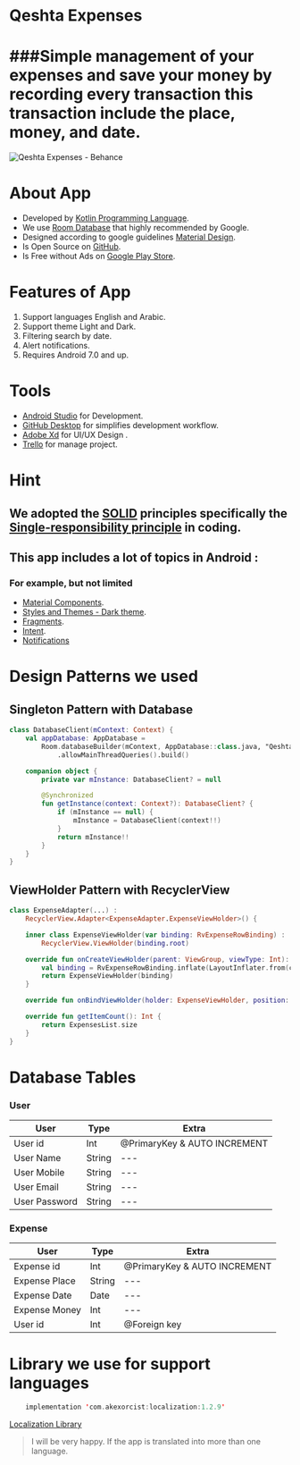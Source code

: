 # Qeshta Expenses
###Simple management of your expenses and save your money by recording every transaction this transaction include the place, money, and date.
===
![Qeshta Expenses - Behance](https://www.behance.net/gallery/117676351/Qeshta-Expenses-App)

About App
===
- Developed by [Kotlin Programming Language](https://kotlinlang.org/).
- We use [Room Database](https://developer.android.com/training/data-storage/room) that highly recommended by Google.
- Designed according to google guidelines [Material Design](https://material.io/design).
- Is Open Source on [GitHub](https://github.com/iamqeshta/Qeshta-Expenses-App).
- Is Free without Ads on [Google Play Store](https://play.google.com/store/apps/dev?id=5847015618369379078).


Features of App
===
1. Support languages English and Arabic.
2. Support theme Light and Dark.
3. Filtering search by date.
4. Alert notifications.
5. Requires Android 7.0 and up.

Tools
===
- [Android Studio](https://developer.android.com/studio) for Development.
- [GitHub Desktop](https://desktop.github.com) for simplifies development workflow.
- [Adobe Xd](https://www.adobe.com/products/xd.html) for UI/UX Design .
- [Trello](https://trello.com/en) for manage project.

# Hint
## We adopted the [SOLID](https://en.wikipedia.org/wiki/SOLID) principles specifically the [Single-responsibility principle](https://en.wikipedia.org/wiki/Single-responsibility_principle) in coding.

## This app includes a lot of topics in Android :
### For example, but not limited
- [Material Components](https://material.io/components?platform=android).
- [Styles and Themes - Dark theme](https://developer.android.com/guide/topics/ui/look-and-feel/themes).
- [Fragments](https://developer.android.com/guide/fragments).
- [Intent](https://developer.android.com/reference/android/content/Intent).
- [Notifications](https://developer.android.com/guide/topics/ui/notifiers/notifications)

# Design Patterns we used
## Singleton Pattern with Database
```Kotlin
class DatabaseClient(mContext: Context) {
    val appDatabase: AppDatabase =
        Room.databaseBuilder(mContext, AppDatabase::class.java, "Qeshta_Expenses")
            .allowMainThreadQueries().build()

    companion object {
        private var mInstance: DatabaseClient? = null

        @Synchronized
        fun getInstance(context: Context?): DatabaseClient? {
            if (mInstance == null) {
                mInstance = DatabaseClient(context!!)
            }
            return mInstance!!
        }
    }
}
```
## ViewHolder Pattern with RecyclerView
```Kotlin
class ExpenseAdapter(...) :
    RecyclerView.Adapter<ExpenseAdapter.ExpenseViewHolder>() {

    inner class ExpenseViewHolder(var binding: RvExpenseRowBinding) :
        RecyclerView.ViewHolder(binding.root)

    override fun onCreateViewHolder(parent: ViewGroup, viewType: Int): ExpenseViewHolder {
        val binding = RvExpenseRowBinding.inflate(LayoutInflater.from(context), parent, false)
        return ExpenseViewHolder(binding)
    }

    override fun onBindViewHolder(holder: ExpenseViewHolder, position: Int) {...}

    override fun getItemCount(): Int {
        return ExpensesList.size
    }
}
```

# Database Tables
### User
User | Type | Extra
------------ | ------------- | -------------
User id | Int | @PrimaryKey & AUTO INCREMENT
User Name | String | ---
User Mobile | String | ---
User Email | String | ---
User Password | String | ---

### Expense
User | Type | Extra
------------ | ------------- | -------------
Expense id | Int | @PrimaryKey & AUTO INCREMENT
Expense Place | String | ---
Expense Date | Date | ---
Expense Money | Int | ---
User id | Int | @Foreign key

# Library we use for support languages
```Kotlin
    implementation 'com.akexorcist:localization:1.2.9'
```
[Localization Library](https://github.com/akexorcist/Localization)
> I will be very happy. If the app is translated into more than one language.
